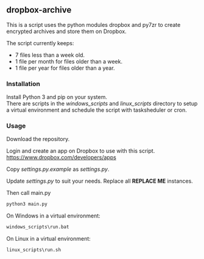 
## dropbox-archive
This is a script uses the python modules dropbox and py7zr to create encrypted archives and store them on Dropbox.

The script currently keeps:
 - 7 files less than a week old.
 - 1 file per month for files older than a week.
 - 1 file per year for files older than a year.

### Installation
Install Python 3 and pip on your system.  
There are scripts in the *windows_scripts* and *linux_scripts* directory to setup a virtual environment and schedule the script with tasksheduler or cron.

### Usage
Download the repository.

Login and create an app on Dropbox to use with this script. 
https://www.dropbox.com/developers/apps

Copy *settings.py.example* as *settings.py*.

Update *settings.py* to suit your needs. Replace all **REPLACE ME** instances.

Then call main.py
```bash
python3 main.py
```
On Windows in a virtual environment:
```cmd
windows_scripts\run.bat
```
On Linux in a virtual environment:
```cmd
linux_scripts\run.sh
```
